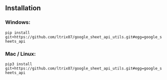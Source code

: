 ## Installation
### Windows:
`pip install git+https://github.com/ltrix07/google_sheet_api_utils.git#egg=google_sheets_api`

### Mac / Linux:
`pip3 install git+https://github.com/ltrix07/google_sheet_api_utils.git#egg=google_sheets_api`